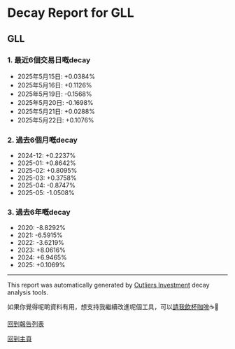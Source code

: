 # Decay Report for GLL

## GLL

### 1. 最近6個交易日嘅decay

- 2025年5月15日: +0.0384%
- 2025年5月16日: +0.1126%
- 2025年5月19日: -0.1568%
- 2025年5月20日: -0.1698%
- 2025年5月21日: +0.0288%
- 2025年5月22日: +0.1076%

### 2. 過去6個月嘅decay

- 2024-12: +0.2237%
- 2025-01: +0.8642%
- 2025-02: +0.8095%
- 2025-03: +0.3758%
- 2025-04: -0.8747%
- 2025-05: -1.0508%

### 3. 過去6年嘅decay

- 2020: -8.8292%
- 2021: -6.5915%
- 2022: -3.6219%
- 2023: +8.0616%
- 2024: +6.9465%
- 2025: +0.1069%

------------------------------
This report was automatically generated by [Outliers Investment](https://outliersecon.github.io/Outliers-Investment/) decay analysis tools.

如果你覺得呢啲資料有用，想支持我繼續改進呢個工具，可以[請我飲杯咖啡](https://buymeacoffee.com/outliersecon)☕🙏

[回到報告列表](https://outliersecon.github.io/Outliers-Investment/reports/reports_public)

[回到主頁](https://outliersecon.github.io/Outliers-Investment/)